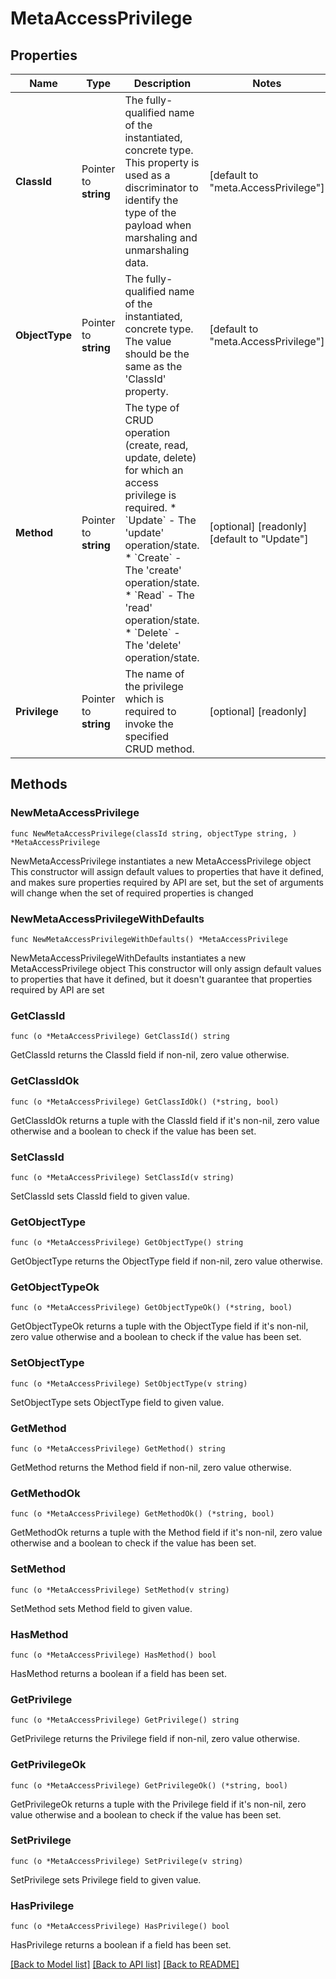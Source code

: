 # MetaAccessPrivilege

## Properties

Name | Type | Description | Notes
------------ | ------------- | ------------- | -------------
**ClassId** | Pointer to **string** | The fully-qualified name of the instantiated, concrete type. This property is used as a discriminator to identify the type of the payload when marshaling and unmarshaling data. | [default to "meta.AccessPrivilege"]
**ObjectType** | Pointer to **string** | The fully-qualified name of the instantiated, concrete type. The value should be the same as the &#39;ClassId&#39; property. | [default to "meta.AccessPrivilege"]
**Method** | Pointer to **string** | The type of CRUD operation (create, read, update, delete) for which an access privilege is required. * &#x60;Update&#x60; - The &#39;update&#39; operation/state. * &#x60;Create&#x60; - The &#39;create&#39; operation/state. * &#x60;Read&#x60; - The &#39;read&#39; operation/state. * &#x60;Delete&#x60; - The &#39;delete&#39; operation/state. | [optional] [readonly] [default to "Update"]
**Privilege** | Pointer to **string** | The name of the privilege which is required to invoke the specified CRUD method. | [optional] [readonly] 

## Methods

### NewMetaAccessPrivilege

`func NewMetaAccessPrivilege(classId string, objectType string, ) *MetaAccessPrivilege`

NewMetaAccessPrivilege instantiates a new MetaAccessPrivilege object
This constructor will assign default values to properties that have it defined,
and makes sure properties required by API are set, but the set of arguments
will change when the set of required properties is changed

### NewMetaAccessPrivilegeWithDefaults

`func NewMetaAccessPrivilegeWithDefaults() *MetaAccessPrivilege`

NewMetaAccessPrivilegeWithDefaults instantiates a new MetaAccessPrivilege object
This constructor will only assign default values to properties that have it defined,
but it doesn't guarantee that properties required by API are set

### GetClassId

`func (o *MetaAccessPrivilege) GetClassId() string`

GetClassId returns the ClassId field if non-nil, zero value otherwise.

### GetClassIdOk

`func (o *MetaAccessPrivilege) GetClassIdOk() (*string, bool)`

GetClassIdOk returns a tuple with the ClassId field if it's non-nil, zero value otherwise
and a boolean to check if the value has been set.

### SetClassId

`func (o *MetaAccessPrivilege) SetClassId(v string)`

SetClassId sets ClassId field to given value.


### GetObjectType

`func (o *MetaAccessPrivilege) GetObjectType() string`

GetObjectType returns the ObjectType field if non-nil, zero value otherwise.

### GetObjectTypeOk

`func (o *MetaAccessPrivilege) GetObjectTypeOk() (*string, bool)`

GetObjectTypeOk returns a tuple with the ObjectType field if it's non-nil, zero value otherwise
and a boolean to check if the value has been set.

### SetObjectType

`func (o *MetaAccessPrivilege) SetObjectType(v string)`

SetObjectType sets ObjectType field to given value.


### GetMethod

`func (o *MetaAccessPrivilege) GetMethod() string`

GetMethod returns the Method field if non-nil, zero value otherwise.

### GetMethodOk

`func (o *MetaAccessPrivilege) GetMethodOk() (*string, bool)`

GetMethodOk returns a tuple with the Method field if it's non-nil, zero value otherwise
and a boolean to check if the value has been set.

### SetMethod

`func (o *MetaAccessPrivilege) SetMethod(v string)`

SetMethod sets Method field to given value.

### HasMethod

`func (o *MetaAccessPrivilege) HasMethod() bool`

HasMethod returns a boolean if a field has been set.

### GetPrivilege

`func (o *MetaAccessPrivilege) GetPrivilege() string`

GetPrivilege returns the Privilege field if non-nil, zero value otherwise.

### GetPrivilegeOk

`func (o *MetaAccessPrivilege) GetPrivilegeOk() (*string, bool)`

GetPrivilegeOk returns a tuple with the Privilege field if it's non-nil, zero value otherwise
and a boolean to check if the value has been set.

### SetPrivilege

`func (o *MetaAccessPrivilege) SetPrivilege(v string)`

SetPrivilege sets Privilege field to given value.

### HasPrivilege

`func (o *MetaAccessPrivilege) HasPrivilege() bool`

HasPrivilege returns a boolean if a field has been set.


[[Back to Model list]](../README.md#documentation-for-models) [[Back to API list]](../README.md#documentation-for-api-endpoints) [[Back to README]](../README.md)


